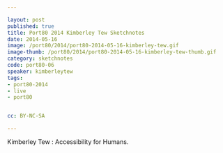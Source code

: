 ```yaml
---

layout: post
published: true
title: Port80 2014 Kimberley Tew Sketchnotes
date: 2014-05-16
image: /port80/2014/port80-2014-05-16-kimberley-tew.gif
image-thumb: /port80/2014/port80-2014-05-16-kimberley-tew-thumb.gif
category: sketchnotes
code: port80-06
speaker: kimberleytew
tags:
- port80-2014
- live
- port80


cc: BY-NC-SA

---
```


Kimberley Tew : Accessibility for Humans.

